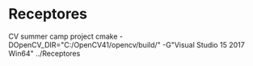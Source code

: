 # Receptores
CV summer camp project
cmake -DOpenCV_DIR="C:/OpenCV41/opencv/build/" -G"Visual Studio 15 2017 Win64" ../Receptores
